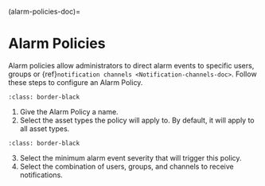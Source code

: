 (alarm-policies-doc)=

# Alarm Policies

Alarm policies allow administrators to direct alarm events to specific users, groups or {ref}`notification channels <Notification-channels-doc>`. Follow these steps to configure an Alarm Policy.

```{image} /settings/media/alarm-policies_1.png
:class: border-black
```

1. Give the Alarm Policy a name.
2. Select the asset types the policy will apply to. By default, it will apply to all asset types.

```{image} /settings/media/alarm-policies_2.png
:class: border-black
```

3. Select the minimum alarm event severity that will trigger this policy.
4. Select the combination of users, groups, and channels to receive notifications.
